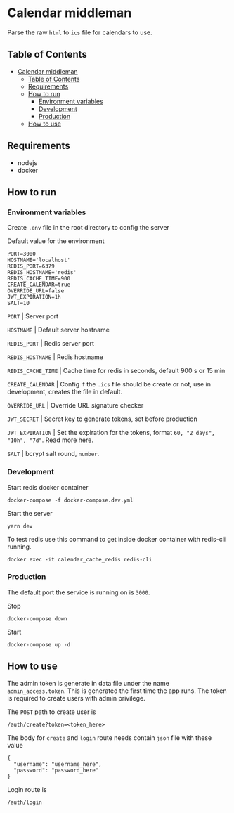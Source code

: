 # Calendar middleman

Parse the raw `html` to `ics` file for calendars to use.

## Table of Contents

- [Calendar middleman](#calendar-middleman)
  - [Table of Contents](#table-of-contents)
  - [Requirements](#requirements)
  - [How to run](#how-to-run)
    - [Environment variables](#environment-variables)
    - [Development](#development)
    - [Production](#production)
  - [How to use](#how-to-use)

## Requirements

- nodejs
- docker

## How to run

### Environment variables

Create `.env` file in the root directory to config the server

Default value for the environment

```
PORT=3000
HOSTNAME='localhost'
REDIS_PORT=6379
REDIS_HOSTNAME='redis'
REDIS_CACHE_TIME=900
CREATE_CALENDAR=true
OVERRIDE_URL=false
JWT_EXPIRATION=1h
SALT=10
```

`PORT` | Server port

`HOSTNAME` | Default server hostname

`REDIS_PORT` | Redis server port

`REDIS_HOSTNAME` | Redis hostname

`REDIS_CACHE_TIME` | Cache time for redis in seconds, default 900 s or 15 min

`CREATE_CALENDAR` | Config if the `.ics` file should be create or not, use in development, creates the file in default.

`OVERRIDE_URL` | Override URL signature checker

`JWT_SECRET` | Secret key to generate tokens, set before production

`JWT_EXPIRATION` | Set the expiration for the tokens, format `60, "2 days", "10h", "7d"`. Read more [here](https://github.com/auth0/node-jsonwebtoken#jwtsignpayload-secretorprivatekey-options-callback).

`SALT` | bcrypt salt round, `number`.

### Development

Start redis docker container

```
docker-compose -f docker-compose.dev.yml
```

Start the server

```
yarn dev
```

To test redis use this command to get inside docker container with redis-cli running.

```
docker exec -it calendar_cache_redis redis-cli
```

### Production

The default port the service is running on is `3000`.

Stop

```
docker-compose down
```

Start

```
docker-compose up -d
```

## How to use

The admin token is generate in data file under the name `admin_access.token`. This is generated the first time the app runs. The token is required to create users with admin privilege.

The `POST` path to create user is

```
/auth/create?token=<token_here>
```

The body for `create` and `login` route needs contain `json` file with these value

```
{
  "username": "username_here",
  "password": "password_here"
}
```

Login route is

```
/auth/login
```
